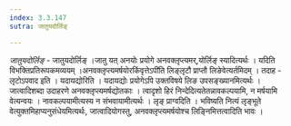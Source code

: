 ```yaml
---
index: 3.3.147
sutra: जातुयदोर्लिङ्

---
```

_जातुयदोर्लिङ्_ - जातुयदोर्लिङ् ।जातु यत् अनयोः प्रयोगे अनवक्लृप्त्यमर्,योर्लिङ् स्यादित्यर्थः । यदिति विभक्तिप्रतिरूपकमव्ययम् ।अनवक्लृप्त्यमर्षयोरकिंवृत्तेऽपी॑ति लिङ्लृटौ प्राप्तौ लिङेवेत्यर्तमिदम् । तदाह - लृटोऽपवाद इति । यदायद्योरिति । यदायद्योः प्रयोगेऽपि उक्तविषये लिङ उपसङ्ख्यानमित्यर्थः । जात्वादिशब्दा उदाहरणे अनवक्लृप्त्यमर्षद्योतकाः । त्वादृशो हिरं निन्देदित्यतेतन्नावकल्पयामि, न मर्षयामि वेत्यन्वयः । नावकल्पयामीत्यस्य न संभवायामीत्यर्थः । लृङ् प्राग्वदिति । भविष्यति नित्यं लृङ्भूते वेत्युक्तमिहाप्यनुसंधेयमित्यर्थः, जात्वादियोगस्तु, अनवक्लृप्त्यमर्षयोश्च लिङ्निमित्तत्वादिति भावः ।